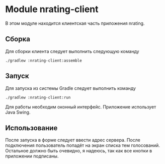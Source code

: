 # Module nrating-client

В этом модуле находится клиентская часть приложения nrating.

## Сборка

Для сборки клиента следует выполнить следующую команду

    ./gradlew :nrating-client:assemble

## Запуск

Для запуска из системы Gradle следует выполнить команду

    ./gradlew :nrating-client:run

Для работы необходим оконный интерфейс. Приложение использует Java Swing.

## Использование

После запуска в форме следует ввести адрес сервера. После подключения 
пользователь попадёт на экран списка тем голосований. Остальное должно быть 
очевидно, я надеюсь, так как все кнопки в приложении подписаны.
